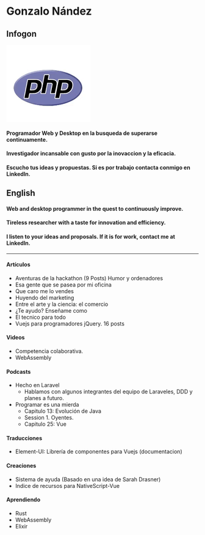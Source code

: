 # Gonzalo Nández
## Infogon


<img align="center" src="https://github.com/Gonzalo2310/Gonzalo2310/blob/master/images/logos.gif" alt="Logos"/>

#### Programador Web y Desktop en la busqueda de superarse continuamente.
#### Investigador incansable con gusto por la inovaccion y la eficacia.
#### Escucho tus ideas y propuestas. Si es por trabajo contacta conmigo en Linkedln.

## English
#### Web and desktop programmer in the quest to continuously improve.
#### Tireless researcher with a taste for innovation and efficiency.
#### I listen to your ideas and proposals. If it is for work, contact me at LinkedIn.
<hr>

#### Artículos
* Aventuras de la hackathon (9 Posts) Humor y ordenadores
* Esa gente que se pasea por mi oficina
* Que caro me lo vendes
* Huyendo del marketing
* Entre el arte y la ciencia: el comercio
* ¿Te ayudo? Enseñame como
* El tecnico para todo
* Vuejs para programadores jQuery. 16 posts

#### Videos
* Competencia colaborativa.
* WebAssembly

#### Podcasts
* Hecho en Laravel
  * Hablamos con algunos integrantes del equipo de Laraveles, DDD y planes a futuro.
* Programar es una mierda
  * Capitulo 13: Evolución de Java
  * Session 1. Oyentes.
  * Capitulo 25: Vue

#### Traducciones
* Element-UI: Librería de componentes para Vuejs (documentacion)

#### Creaciones
* Sistema de ayuda (Basado en una idea de Sarah Drasner)
* Indice de recursos para NativeScript-Vue

#### Aprendiendo
* Rust
* WebAssembly
* Elixir

<!--
**Gonzalo2310/Gonzalo2310** is a ✨ _special_ ✨ repository because its `README.md` (this file) appears on your GitHub profile.
Here are some ideas to get you started:
- 🔭 I’m currently working on ...
- 🌱 I’m currently learning ...
- 👯 I’m looking to collaborate on ...
- 🤔 I’m looking for help with ...
- 💬 Ask me about ...
- 📫 How to reach me: ...
- 😄 Pronouns: ...
- ⚡ Fun fact: ...
-->
